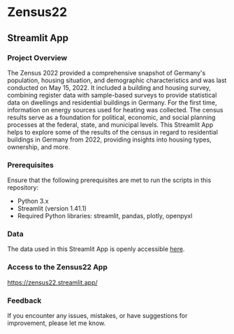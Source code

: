 # Zensus22
## Streamlit App

### Project Overview
The Zensus 2022 provided a comprehensive snapshot of Germany's population, housing situation, and demographic characteristics and was last conducted on May 15, 2022. It included a building and housing survey, combining register data with sample-based surveys to provide statistical data on dwellings and residential buildings in Germany. For the first time, information on energy sources used for heating was collected. The census results serve as a foundation for political, economic, and social planning processes at the federal, state, and municipal levels.
This Streamlit App helps to explore some of the results of the census in regard to residential buildings in Germany from 2022, providing insights into housing types, ownership, and more. 

### Prerequisites
Ensure that the following prerequisites are met to run the scripts in this repository:

- Python 3.x
- Streamlit (version 1.41.1)
- Required Python libraries: streamlit, pandas, plotly, openpyxl

### Data
The data used in this Streamlit App is openly accessible [here](https://www.zensus2022.de/DE/Aktuelles/Gebaeude_Wohnungen_VOE.html).

### Access to the Zensus22 App

https://zensus22.streamlit.app/

### Feedback

If you encounter any issues, mistakes, or have suggestions for improvement, please let me know.
